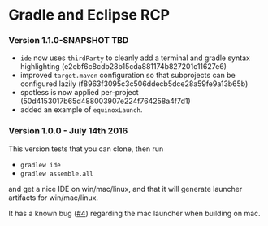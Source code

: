 # Gradle and Eclipse RCP

### Version 1.1.0-SNAPSHOT TBD

- `ide` now uses `thirdParty` to cleanly add a terminal and gradle syntax highlighting (e2ebf6c8cdb28b15cda881174b827201c11627e6)
- improved `target.maven` configuration so that subprojects can be configured lazily (f8963f3095c3c506ddecb5dce28a59fe9a13b65b)
- spotless is now applied per-project (50d4153017b65d488003907e224f764258a4f7d1)
- added an example of `equinoxLaunch`.

### Version 1.0.0 - July 14th 2016

This version tests that you can clone, then run

- `gradlew ide`
- `gradlew assemble.all`

and get a nice IDE on win/mac/linux, and that it will generate launcher artifacts for win/mac/linux.

It has a known bug ([#4](https://github.com/diffplug/gradle_and_eclipse_rcp/issues/4)) regarding the mac launcher when building on mac.
